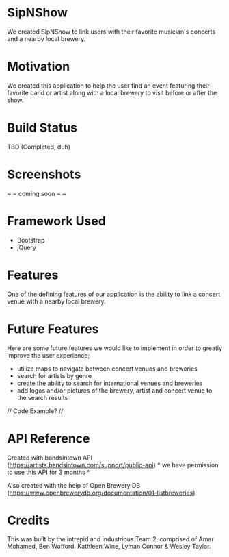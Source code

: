 # SipNShow #

We created SipNShow to link users with their favorite musician's concerts and a nearby local brewery.

# Motivation #

We created this application to help the user find an event featuring their favorite band or artist along with a local brewery to visit before or after the show.

# Build Status #

TBD (Completed, duh)

# Screenshots #

~ ~ coming soon ~ ~

# Framework Used #

- Bootstrap
- jQuery

# Features #

One of the defining features of our application is the ability to link a concert venue with a nearby local brewery.

# Future Features #

Here are some future features we would like to implement in order to greatly improve the user experience;

- utilize maps to navigate between concert venues and breweries
- search for artists by genre
- create the ability to search for international venues and breweries
- add logos and/or pictures of the brewery, artist and concert venue to the search results

// Code Example? //

# API Reference #

Created with bandsintown API (https://artists.bandsintown.com/support/public-api) * we have permission to use this API for 3 months *

Also created with the help of Open Brewery DB (https://www.openbrewerydb.org/documentation/01-listbreweries)

# Credits #

This was built by the intrepid and industrious Team 2, comprised of Amar Mohamed, Ben Wofford, Kathleen Wine, Lyman Connor & Wesley Taylor.
